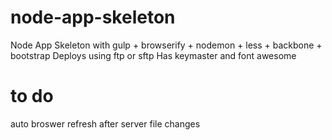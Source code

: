 # node-app-skeleton
Node App Skeleton with gulp + browserify + nodemon + less + backbone + bootstrap
Deploys using ftp or sftp
Has keymaster and font awesome

# to do
auto broswer refresh after server file changes